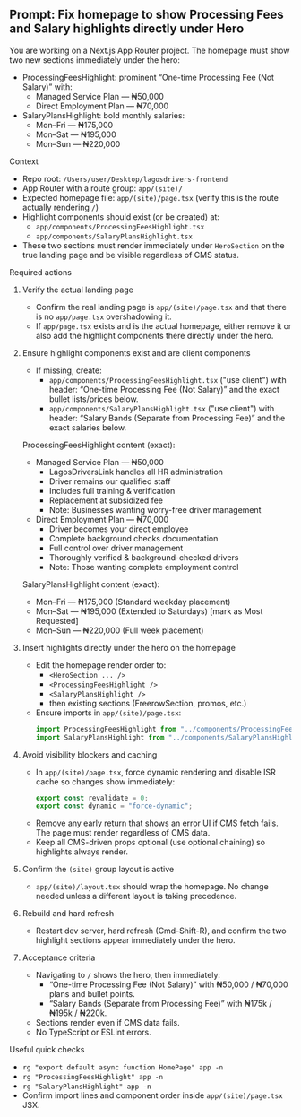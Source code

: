 ## Prompt: Fix homepage to show Processing Fees and Salary highlights directly under Hero

You are working on a Next.js App Router project. The homepage must show two new sections immediately under the hero:

- ProcessingFeesHighlight: prominent “One-time Processing Fee (Not Salary)” with:
  - Managed Service Plan — ₦50,000
  - Direct Employment Plan — ₦70,000
- SalaryPlansHighlight: bold monthly salaries:
  - Mon–Fri — ₦175,000
  - Mon–Sat — ₦195,000
  - Mon–Sun — ₦220,000

Context

- Repo root: `/Users/user/Desktop/lagosdrivers-frontend`
- App Router with a route group: `app/(site)/`
- Expected homepage file: `app/(site)/page.tsx` (verify this is the route actually rendering `/`)
- Highlight components should exist (or be created) at:
  - `app/components/ProcessingFeesHighlight.tsx`
  - `app/components/SalaryPlansHighlight.tsx`
- These two sections must render immediately under `HeroSection` on the true landing page and be visible regardless of CMS status.

Required actions

1. Verify the actual landing page
   - Confirm the real landing page is `app/(site)/page.tsx` and that there is no `app/page.tsx` overshadowing it.
   - If `app/page.tsx` exists and is the actual homepage, either remove it or also add the highlight components there directly under the hero.

2. Ensure highlight components exist and are client components
   - If missing, create:
     - `app/components/ProcessingFeesHighlight.tsx` ("use client") with header: “One-time Processing Fee (Not Salary)” and the exact bullet lists/prices below.
     - `app/components/SalaryPlansHighlight.tsx` ("use client") with header: “Salary Bands (Separate from Processing Fee)” and the exact salaries below.

   ProcessingFeesHighlight content (exact):
   - Managed Service Plan — ₦50,000
     - LagosDriversLink handles all HR administration
     - Driver remains our qualified staff
     - Includes full training & verification
     - Replacement at subsidized fee
     - Note: Businesses wanting worry-free driver management
   - Direct Employment Plan — ₦70,000
     - Driver becomes your direct employee
     - Complete background checks documentation
     - Full control over driver management
     - Thoroughly verified & background-checked drivers
     - Note: Those wanting complete employment control

   SalaryPlansHighlight content (exact):
   - Mon–Fri — ₦175,000 (Standard weekday placement)
   - Mon–Sat — ₦195,000 (Extended to Saturdays) [mark as Most Requested]
   - Mon–Sun — ₦220,000 (Full week placement)

3. Insert highlights directly under the hero on the homepage
   - Edit the homepage render order to:
     - `<HeroSection ... />`
     - `<ProcessingFeesHighlight />`
     - `<SalaryPlansHighlight />`
     - then existing sections (FreerowSection, promos, etc.)
   - Ensure imports in `app/(site)/page.tsx`:
     ```ts
     import ProcessingFeesHighlight from "../components/ProcessingFeesHighlight";
     import SalaryPlansHighlight from "../components/SalaryPlansHighlight";
     ```

4. Avoid visibility blockers and caching
   - In `app/(site)/page.tsx`, force dynamic rendering and disable ISR cache so changes show immediately:
     ```ts
     export const revalidate = 0;
     export const dynamic = "force-dynamic";
     ```
   - Remove any early return that shows an error UI if CMS fetch fails. The page must render regardless of CMS data.
   - Keep all CMS-driven props optional (use optional chaining) so highlights always render.

5. Confirm the `(site)` group layout is active
   - `app/(site)/layout.tsx` should wrap the homepage. No change needed unless a different layout is taking precedence.

6. Rebuild and hard refresh
   - Restart dev server, hard refresh (Cmd-Shift-R), and confirm the two highlight sections appear immediately under the hero.

7. Acceptance criteria
   - Navigating to `/` shows the hero, then immediately:
     - “One-time Processing Fee (Not Salary)” with ₦50,000 / ₦70,000 plans and bullet points.
     - “Salary Bands (Separate from Processing Fee)” with ₦175k / ₦195k / ₦220k.
   - Sections render even if CMS data fails.
   - No TypeScript or ESLint errors.

Useful quick checks

- `rg "export default async function HomePage" app -n`
- `rg "ProcessingFeesHighlight" app -n`
- `rg "SalaryPlansHighlight" app -n`
- Confirm import lines and component order inside `app/(site)/page.tsx` JSX.
